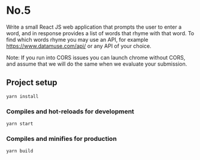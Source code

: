 # No.5
Write a small React JS web application that prompts the user to enter a word, and in response provides a list of words that rhyme with that word. To find which words rhyme you may use an API, for example https://www.datamuse.com/api/ or any API of your choice. 

Note: If you run into CORS issues you can launch chrome without CORS, and assume that we will do the same when we evaluate your submission.

## Project setup
```
yarn install
```

### Compiles and hot-reloads for development
```
yarn start
```

### Compiles and minifies for production
```
yarn build
```
